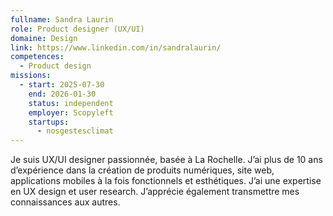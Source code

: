 ```yaml
---
fullname: Sandra Laurin
role: Product designer (UX/UI)
domaine: Design
link: https://www.linkedin.com/in/sandralaurin/
competences:
  - Product design
missions:
  - start: 2025-07-30
    end: 2026-01-30
    status: independent
    employer: Scopyleft
    startups:
      - nosgestesclimat
---
```

Je suis UX/UI designer passionnée, basée à La Rochelle.
J’ai plus de 10 ans d’expérience dans la création de produits numériques, site web, applications mobiles à la fois fonctionnels et esthétiques. J’ai une expertise en UX design et user research. J’apprécie également transmettre mes connaissances aux autres.